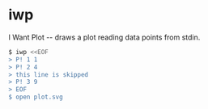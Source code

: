 # iwp

I Want Plot -- draws a plot reading data points from stdin.

```bash
$ iwp <<EOF
> P! 1 1
> P! 2 4
> this line is skipped
> P! 3 9
> EOF
$ open plot.svg
```
